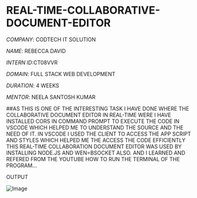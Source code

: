 # REAL-TIME-COLLABORATIVE-DOCUMENT-EDITOR

*COMPANY*: CODTECH IT SOLUTION

*NAME*: REBECCA DAVID 

*INTERN ID*:CT08VVR

*DOMAIN*: FULL STACK WEB DEVELOPMENT

*DURATION*: 4 WEEKS

*MENTOR*: NEELA SANTOSH KUMAR

##AS THIS IS ONE OF THE INTERESTING TASK I HAVE DONE WHERE THE COLLABORATIVE DOCUMENT EDITOR IN REAL-TIME WERE I HAVE INSTALLED CORS IN COMMAND PROMPT TO EXECUTE THE CODE IN VSCODE WHICH HELPED ME TO UNDERSTAND THE SOURCE AND THE NEED OF IT. IN VSCODE I USED THE CLIENT TO ACCESS THE APP SCRIPT AND STYLES WHICH HELPED ME THE ACCESS THE CODE EFFICIENTLY THIS REAL-TIME COLLABORATION DOCUMENT EDITOR WAS USED BY INSTALLING NODE.JS AND WEN=BSOCKET ALSO. AND I LEARNED AND REFERED FROM THE YOUTUBE HOW TO RUN THE TERMINAL OF THE PROGRAM...

OUTPUT

![Image](https://github.com/user-attachments/assets/e092c771-51f9-4af2-9eaa-2a16f1feb295)
